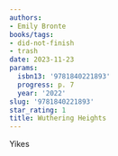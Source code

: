 ```yaml
---
authors:
- Emily Bronte
books/tags:
- did-not-finish
- trash
date: 2023-11-23
params:
  isbn13: '9781840221893'
  progress: p. 7
  year: '2022'
slug: '9781840221893'
star_rating: 1
title: Wuthering Heights
---
```


Yikes

<!--more-->